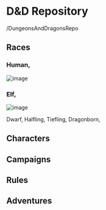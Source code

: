 # D&D Repository 
/DungeonsAndDragonsRepo
## Races
 ### Human,
  ![image](https://github.com/user-attachments/assets/6663b29f-b7a4-4b76-9f3c-7558b526cada)


 ### Elf,
 ![image](https://github.com/user-attachments/assets/e71312ff-56af-493a-b579-53d592b57a98)

 Dwarf,
 Halfling,
 Tiefling,
 Dragonborn,
   ## Characters
   ## Campaigns
   ## Rules
   ## Adventures

   

